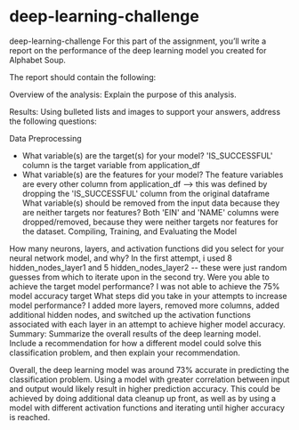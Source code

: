 # deep-learning-challenge
deep-learning-challenge
For this part of the assignment, you’ll write a report on the performance of the deep learning model you created for Alphabet Soup.

The report should contain the following:

Overview of the analysis: Explain the purpose of this analysis.

Results: Using bulleted lists and images to support your answers, address the following questions:

Data Preprocessing

- What variable(s) are the target(s) for your model?
'IS_SUCCESSFUL' column is the target variable from application_df
- What variable(s) are the features for your model?
The feature variables are every other column from application_df --> this was defined by dropping the 'IS_SUCCESSFUL' column from the original dataframe
What variable(s) should be removed from the input data because they are neither targets nor features?
Both 'EIN' and 'NAME' columns were dropped/removed, because they were neither targets nor features for the dataset.
Compiling, Training, and Evaluating the Model

How many neurons, layers, and activation functions did you select for your neural network model, and why?
In the first attempt, i used 8 hidden_nodes_layer1 and 5 hidden_nodes_layer2 -- these were just random guesses from which to iterate upon in the second try.
Were you able to achieve the target model performance?
I was not able to achieve the 75% model accuracy target
What steps did you take in your attempts to increase model performance?
I added more layers, removed more columns, added additional hidden nodes, and switched up the activation functions associated with each layer in an attempt to achieve higher model accuracy.
Summary: Summarize the overall results of the deep learning model. Include a recommendation for how a different model could solve this classification problem, and then explain your recommendation.

Overall, the deep learning model was around 73% accurate in predicting the classification problem. Using a model with greater correlation between input and output would likely result in higher prediction accuracy. This could be achieved by doing additional data cleanup up front, as well as by using a model with different activation functions and iterating until higher accuracy is reached.
